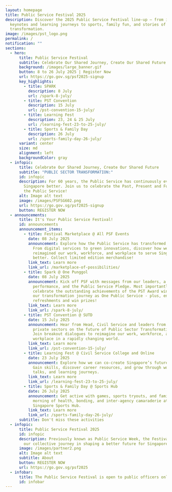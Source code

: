 ```yaml
---
layout: homepage
title: Public Service Festival 2025
description: Discover the 2025 Public Service Festival line-up – from inspiring
  keynotes and learning journeys to sports, family fun, and stories of
  transformation.
image: /images/pst_logo.png
permalink: /
notification: ""
sections:
  - hero:
      title: Public Service Festival
      subtitle: Celebrate Our Shared Journey, Create Our Shared Future
      background: /images/large_banner.gif
      button: 8 to 26 July 2025 | Register Now
      url: https://go.gov.sg/psf2025-signup
      key_highlights:
        - title: SPARK
          description: 8 July
          url: /spark-8-july/
        - title: PST Convention
          description: 15 July
          url: /pst-convention-15-july/
        - title: Learning Fest
          description: 23, 24 & 25 July
          url: /learning-fest-23-to-25-july/
        - title: Sports & Family Day
          description: 26 July
          url: /sports-family-day-26-july/
      variant: center
      size: md
      alignment: left
      backgroundColor: gray
  - infopic:
      title: Celebrate Our Shared Journey, Create Our Shared Future
      subtitle: "PUBLIC SECTOR TRANSFORMATION:"
      id: infopic
      description: For 60 years, the Public Service has continuously evolved to serve
        Singapore better. Join us to celebrate the Past, Present and Future of
        the Public Service!
      alt: Image alt text
      image: /images/PSFSG602.png
      url: https://go.gov.sg/psf2025-signup
      button: REGISTER NOW
  - announcements:
      title: It's Your Public Service Festival!
      id: announcements
      announcement_items:
        - title: Festival Marketplace @ All PSF Events
          date: 08 July 2025
          announcement: Explore how the Public Service has transformed over the years.
            From digital services to green innovations, discover how we’ve
            reimagined our work, workforce, and workplace to serve Singapore
            better. Collect limited edition merchandise!
          link_text: Learn more
          link_url: /marketplace-of-possibilities/
        - title: Spark @ One Punggol
          date: 08 July 2025
          announcement: Kick off PSF with messages from our leaders, a trivia quiz, live
            performance, and the Public Service Pledge. Most importantly,
            celebrate the outstanding achievements of the PST Award winners and
            our transformation journey as One Public Service - plus, enjoy great
            refreshments and win prizes!
          link_text: Learn more
          link_url: /spark-8-july/
        - title: PST Convention @ SUTD
          date: 15 July 2025
          announcement: Hear from Head, Civil Service and leaders from both public and
            private sectors on the future of Public Sector Transformation (PST).
            Join breakout dialogues to reimagine our work, workforce, and
            workplace in a rapidly changing world.
          link_text: Learn more
          link_url: /pst-convention-15-july/
        - title: Learning Fest @ Civil Service College and Online
          date: 23 July 2025
          announcement: Explore how we can co-create Singapore’s future with citizens.
            Gain skills, discover career resources, and grow through workshops,
            talks, and learning journeys.
          link_text: Learn more
          link_url: /learning-fest-23-to-25-july/
        - title: Sports & Family Day @ Sports Hub
          date: 26 July 2025
          announcement: Get active with games, sports tryouts, and family fun! Enjoy a
            morning of health, bonding, and inter-agency camaraderie at the
            Singapore Sports Hub.
          link_text: Learn more
          link_url: /sports-family-day-26-july/
      subtitle: Don't miss these activities
  - infopic:
      title: Public Service Festival 2025
      id: infopic
      description: Previously known as Public Service Week, the Festival celebrates
        our collective journey in shaping a better future for Singapore.
      image: /images/partner2.png
      alt: Image alt text
      subtitle: About
      button: REGISTER NOW
      url: https://go.gov.sg/psf2025
  - infobar:
      title: The Public Service Festival is open to public officers only.
      id: infobar
---
```

